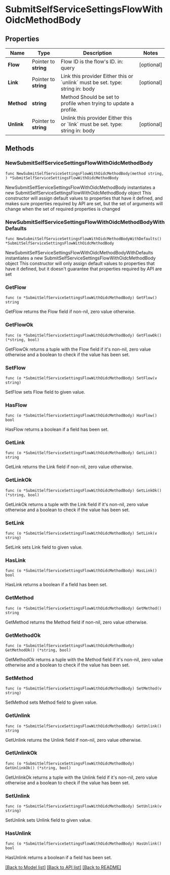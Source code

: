 # SubmitSelfServiceSettingsFlowWithOidcMethodBody

## Properties

Name | Type | Description | Notes
------------ | ------------- | ------------- | -------------
**Flow** | Pointer to **string** | Flow ID is the flow&#39;s ID.  in: query | [optional] 
**Link** | Pointer to **string** | Link this provider  Either this or &#x60;unlink&#x60; must be set.  type: string in: body | [optional] 
**Method** | **string** | Method  Should be set to profile when trying to update a profile. | 
**Unlink** | Pointer to **string** | Unlink this provider  Either this or &#x60;link&#x60; must be set.  type: string in: body | [optional] 

## Methods

### NewSubmitSelfServiceSettingsFlowWithOidcMethodBody

`func NewSubmitSelfServiceSettingsFlowWithOidcMethodBody(method string, ) *SubmitSelfServiceSettingsFlowWithOidcMethodBody`

NewSubmitSelfServiceSettingsFlowWithOidcMethodBody instantiates a new SubmitSelfServiceSettingsFlowWithOidcMethodBody object
This constructor will assign default values to properties that have it defined,
and makes sure properties required by API are set, but the set of arguments
will change when the set of required properties is changed

### NewSubmitSelfServiceSettingsFlowWithOidcMethodBodyWithDefaults

`func NewSubmitSelfServiceSettingsFlowWithOidcMethodBodyWithDefaults() *SubmitSelfServiceSettingsFlowWithOidcMethodBody`

NewSubmitSelfServiceSettingsFlowWithOidcMethodBodyWithDefaults instantiates a new SubmitSelfServiceSettingsFlowWithOidcMethodBody object
This constructor will only assign default values to properties that have it defined,
but it doesn't guarantee that properties required by API are set

### GetFlow

`func (o *SubmitSelfServiceSettingsFlowWithOidcMethodBody) GetFlow() string`

GetFlow returns the Flow field if non-nil, zero value otherwise.

### GetFlowOk

`func (o *SubmitSelfServiceSettingsFlowWithOidcMethodBody) GetFlowOk() (*string, bool)`

GetFlowOk returns a tuple with the Flow field if it's non-nil, zero value otherwise
and a boolean to check if the value has been set.

### SetFlow

`func (o *SubmitSelfServiceSettingsFlowWithOidcMethodBody) SetFlow(v string)`

SetFlow sets Flow field to given value.

### HasFlow

`func (o *SubmitSelfServiceSettingsFlowWithOidcMethodBody) HasFlow() bool`

HasFlow returns a boolean if a field has been set.

### GetLink

`func (o *SubmitSelfServiceSettingsFlowWithOidcMethodBody) GetLink() string`

GetLink returns the Link field if non-nil, zero value otherwise.

### GetLinkOk

`func (o *SubmitSelfServiceSettingsFlowWithOidcMethodBody) GetLinkOk() (*string, bool)`

GetLinkOk returns a tuple with the Link field if it's non-nil, zero value otherwise
and a boolean to check if the value has been set.

### SetLink

`func (o *SubmitSelfServiceSettingsFlowWithOidcMethodBody) SetLink(v string)`

SetLink sets Link field to given value.

### HasLink

`func (o *SubmitSelfServiceSettingsFlowWithOidcMethodBody) HasLink() bool`

HasLink returns a boolean if a field has been set.

### GetMethod

`func (o *SubmitSelfServiceSettingsFlowWithOidcMethodBody) GetMethod() string`

GetMethod returns the Method field if non-nil, zero value otherwise.

### GetMethodOk

`func (o *SubmitSelfServiceSettingsFlowWithOidcMethodBody) GetMethodOk() (*string, bool)`

GetMethodOk returns a tuple with the Method field if it's non-nil, zero value otherwise
and a boolean to check if the value has been set.

### SetMethod

`func (o *SubmitSelfServiceSettingsFlowWithOidcMethodBody) SetMethod(v string)`

SetMethod sets Method field to given value.


### GetUnlink

`func (o *SubmitSelfServiceSettingsFlowWithOidcMethodBody) GetUnlink() string`

GetUnlink returns the Unlink field if non-nil, zero value otherwise.

### GetUnlinkOk

`func (o *SubmitSelfServiceSettingsFlowWithOidcMethodBody) GetUnlinkOk() (*string, bool)`

GetUnlinkOk returns a tuple with the Unlink field if it's non-nil, zero value otherwise
and a boolean to check if the value has been set.

### SetUnlink

`func (o *SubmitSelfServiceSettingsFlowWithOidcMethodBody) SetUnlink(v string)`

SetUnlink sets Unlink field to given value.

### HasUnlink

`func (o *SubmitSelfServiceSettingsFlowWithOidcMethodBody) HasUnlink() bool`

HasUnlink returns a boolean if a field has been set.


[[Back to Model list]](../README.md#documentation-for-models) [[Back to API list]](../README.md#documentation-for-api-endpoints) [[Back to README]](../README.md)



